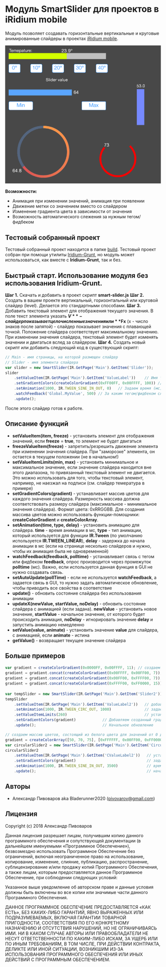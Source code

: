 # Модуль SmartSlider для проектов в iRidium mobile

Модуль позволяет создавать горизонтальные вертикальные и круговые анимированные слайдеры в проектах [iRidium mobile](http://www.iridi.com).

![](images/demo.png)

**Возможности:**
- Анимация при изменении значений, анимация при появлении
- Движение метки со значением вместо со слайдером
- Изменение градиента цвета в зависимости от значения
- Возможность автоматического слежения за нужным тегом/фидбеком

## Тестовый собранный проект
Тестовый собранный проект находится в папке [build](https://github.com/bladerunner2020/smart-slider/tree/master/test/build). Тестовый проект собран при помощи утилиты [Iridium-Grunt](https://github.com/bladerunner2020/iridium-grunt), но модуль может использоваться, как вместе с **Iridium-Grunt**, так и без.

## Быстрый старт. Использование модуля без использования Iridium-Grunt.

**Шаг 1.** Скачать и добавить в проект скрипт **smart-slider.js**
**Шаг 2.** Создать в вашем проекте вертикальный, горизонтальный или круговой слайдер (level). Делается это стандартными способами. 
**Шаг 3.** Добавить текстовый элемент для отображения текущего значения. В поле текст элемента указать **$V** - слайдер показывает целочисленные значения или **$Fx** (x - число знаков после запятой) - слайдер показывает значения с плавающей точкой. Положение слайдера соответствует максимальному значению. При изменении значения слайдера, текстовый элемент будет изменять значении и двигаться вслед за слайдером.
**Шаг 4.** Создать новый скрипт или добавить следующий код в существующий скрипт:

```javascript
// Main - имя страницы, на которой размещен слайдер
// Slider - имя элемента слайдера
var slider = new SmartSlider(IR.GetPage('Main').GetItem('Slider'));
slider
    .setValueItem(IR.GetPage('Main').GetItem('ValueLabel'))    // Имя текстового элемента, который отображает значение
    .setGradientColors(createColorGradient(0xFF00FF, 0x00FFFF, 100)) // Создаем и задаем градиент цвета
    .setAnimation(1000, IR.TWEEN_SINE_IN_OUT, 0)   // Задаем время (мс) и тип анимации, а также время задержки начала анимации (мс)
    .watchFeedback('Global.MyValue', 500) // За каким тегом/фидбеком следить и период опроса фидбека (мс)
    .update();
```

После этого слайдер готов к работе.

## Описание функций

- **setValueItem(item, freeze)** - установить элемент для отображения значений, если **freeze** = **true**, то элемент не будет двигаться
- **freezeValueItem(freeze)** - запретить/резрешить движение элемента при изменении значения слайдера. При "заморозке" элемента, он остается в текущем положении (не в начальном!)
- **setValueItemLimits(min, max)** - установить минимальное и максимальное значение, если значение слайдера находится вне этого диапазона, то привязанный текстовый элемент не двигается. Это можно использовать для того, чтобы текстовый элемент, например, не наезжал на подписи (см. слайдер темература в примере)
- **setGradientColors(gradient)** - устанавливает массив цветов для каждого значения слайдера. Размерность массива должна соответствовать размеру слайдера (максимальное - минимальное значения слайдера). Формат цвета: 0xRRGGBB. Для создания массива цветов можно использовать функции-помощники: **createColorGradient** и **createColorArray**.
- **setAnimation(time, type, delay)** - установить анимацию для слайдера. **time** - время анимации в мс, **type** - тип анимации, который используется для функции **IR.Tween** (по умолчанию используется **IR.TWEEN_LINEAR**), **delay** - задержка до начала анимации в мс (если на странице несколько слайдеров и нужно, чтобы их анимация была не одновременной)
- **watchFeedback(feedback, polltime)** - устанавливает связь с тегом или фидбеком **feedback**, опрос производится через промежуток **polltime** (мс). Важно, если используется данная функция в GUI не нужно создавать связь.
- **setAutoUpdate(pollTime)** - если не используется **watchFeedback**, а задается связь в GUI, то нужно задать автоматическое обновление, чтобы приводить все свойства в соответствие
- **update()** - обновить состояние слайдера без использования анимации
- **updateX(newValue, startValue, noDelay)** - обновить состояние слайдера с анимацией (если задана). **newValue** - установить новое значение, **startValue** - начальное значение, от которого будет происходить анимация, **noDelay** - игнорировать значение **delay** и запустить анимацию немедленно 
- **setValue(value, animate)** - установить значение **value** для слайдера, с анимацией, если **animate** - истина
- **getValue()** - возвращает текущее значение слайдера

## Больше примеров

```javascript
var gradient = createColorGradient(0x0000FF, 0x00FFFF, 11); // создаем синий градиент, 11 цветов
gradient = gradient.concat(createColorGradient(0x00FFFF, 0x00FF00, 7)); // создаем градиент от синего к зеленому, 7 цветом
gradient = gradient.concat(createColorGradient(0x00FF00, 0xFFFF00, 7)); // создаем градиент от зеленого к красному, 7 цветов
gradient = gradient.concat(createColorGradient(0xFFFF00, 0xFF0000, 15)); // создаем красный градиент 15 цветов

var tempSlider = new SmartSlider(IR.GetPage('Main').GetItem('Slider2')); // создаем слайдер для температуры
tempSlider
    .setValueItem(IR.GetPage('Main').GetItem('ValueLabel2'))   // добавляем текстовый элемент
    .setAnimation(1000, IR.TWEEN_CIRC_OUT, 1000)               // задаем время анимации, тип анимации, задержку
    .setValueItemLimits(260)                                   // устанавливаем минимальный лимит, чтобы элемент не наезжал на подпись
    .setGradientColors(gradient)            // Добавляем созданный градиент
    .update();                              // Начальное обновление
```

```javascript
// создаем массив цветов, состоящий из белого цвета для значений от 0 до 50, зеленого цвета для 50-70 и красного для 70-75
gradient = createColorArray([50, 70, 75], [0xFFFFFF, 0x00FF00, 0xFF0000]); 
var circularSlider2 = new SmartSlider(IR.GetPage('Main').GetItem('CircularLevel2'));  // создаем круговой слайдер
circularSlider2
    .setValueItem(IR.GetPage('Main').GetItem('CValueLabel2'))   // устанавливаем значение
    .setGradientColors(gradient)                                // задаем созданный градиент
    .setAnimation(1000, IR.TWEEN_SINE_IN_OUT, 3500)             // время анимации, тип и задержка
    .update();                                                  // начальное обновление
```

## Авторы

* Александр Пивоваров aka Bladerunner2020 ([pivovarov@gmail.com](mailto:pivovarov@gmail.com))

## Лицензия
Copyright (c) 2018 Александр Пивоваров

Данная лицензия разрешает лицам, получившим копию данного программного обеспечения и сопутствующей документации (в дальнейшем именуемыми «Программное Обеспечение»), безвозмездно использовать Программное Обеспечение без ограничений, включая неограниченное право на использование, копирование, изменение, слияние, публикацию, распространение, сублицензирование и/или продажу копий Программного Обеспечения, а также лицам, которым предоставляется данное Программное Обеспечение, при соблюдении следующих условий:

Указанное выше уведомление об авторском праве и данные условия должны быть включены во все копии или значимые части данного Программного Обеспечения.

ДАННОЕ ПРОГРАММНОЕ ОБЕСПЕЧЕНИЕ ПРЕДОСТАВЛЯЕТСЯ «КАК ЕСТЬ», БЕЗ КАКИХ-ЛИБО ГАРАНТИЙ, ЯВНО ВЫРАЖЕННЫХ ИЛИ ПОДРАЗУМЕВАЕМЫХ, ВКЛЮЧАЯ ГАРАНТИИ ТОВАРНОЙ ПРИГОДНОСТИ, СООТВЕТСТВИЯ ПО ЕГО КОНКРЕТНОМУ НАЗНАЧЕНИЮ И ОТСУТСТВИЯ НАРУШЕНИЙ, НО НЕ ОГРАНИЧИВАЯСЬ ИМИ. НИ В КАКОМ СЛУЧАЕ АВТОРЫ ИЛИ ПРАВООБЛАДАТЕЛИ НЕ НЕСУТ ОТВЕТСТВЕННОСТИ ПО КАКИМ-ЛИБО ИСКАМ, ЗА УЩЕРБ ИЛИ ПО ИНЫМ ТРЕБОВАНИЯМ, В ТОМ ЧИСЛЕ, ПРИ ДЕЙСТВИИ КОНТРАКТА, ДЕЛИКТЕ ИЛИ ИНОЙ СИТУАЦИИ, ВОЗНИКШИМ ИЗ-ЗА ИСПОЛЬЗОВАНИЯ ПРОГРАММНОГО ОБЕСПЕЧЕНИЯ ИЛИ ИНЫХ ДЕЙСТВИЙ С ПРОГРАММНЫМ ОБЕСПЕЧЕНИЕМ.
